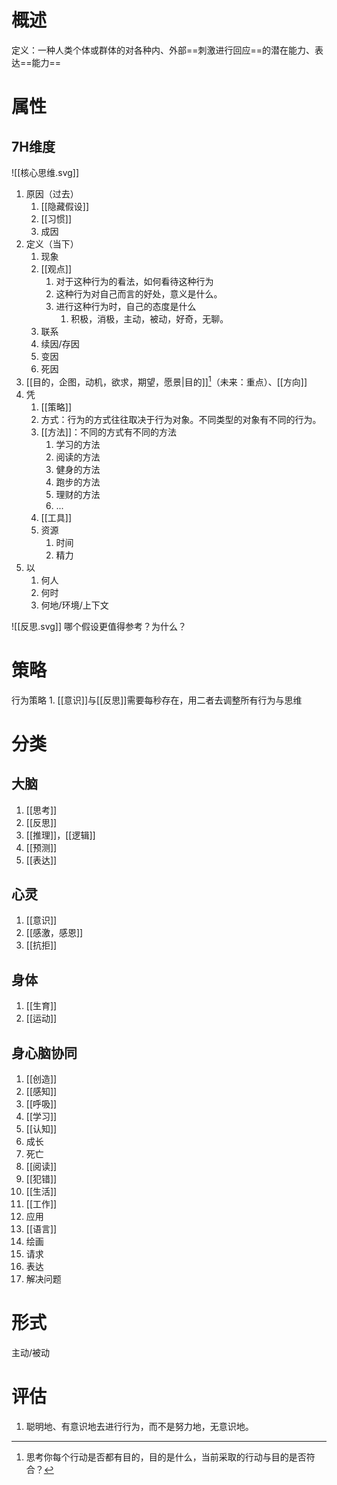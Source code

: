 # 概述
定义：一种人类个体或群体的对各种内、外部==刺激进行回应==的潜在能力、表达==能力==
# 属性
## 7H维度
![[核心思维.svg]]
1. 原因（过去）
	1. [[隐藏假设]]
	2. [[习惯]]
	3. 成因
2. 定义（当下）
	1. 现象
	2. [[观点]]
		1. 对于这种行为的看法，如何看待这种行为
		2. 这种行为对自己而言的好处，意义是什么。
		3. 进行这种行为时，自己的态度是什么
			1. 积极，消极，主动，被动，好奇，无聊。
	3. 联系
	4. 续因/存因
	5. 变因
	6. 死因
3. [[目的，企图，动机，欲求，期望，愿景|目的]][^1]（未来：重点）、[[方向]] 
4. 凭
	1. [[策略]] 
	2. 方式：行为的方式往往取决于行为对象。不同类型的对象有不同的行为。
	3. [[方法]]：不同的方式有不同的方法
		1. 学习的方法
		2. 阅读的方法
		3. 健身的方法
		4. 跑步的方法
		5. 理财的方法
		6. ...
	4. [[工具]] 
	5. 资源
		1. 时间
		2. 精力
5. 以
	1. 何人
	2. 何时
	3. 何地/环境/上下文

![[反思.svg]]
哪个假设更值得参考？为什么？
# 策略
行为策略
	1. [[意识]]与[[反思]]需要每秒存在，用二者去调整所有行为与思维
# 分类
## 大脑
1. [[思考]] 
2. [[反思]] 
3. [[推理]]，[[逻辑]] 
4. [[预测]] 
5. [[表达]] 
## 心灵
1. [[意识]]
2. [[感激，感恩]]
3. [[抗拒]]
## 身体
1. [[生育]]
2. [[运动]]
## 身心脑协同
1. [[创造]]
2. [[感知]]
3. [[呼吸]]
4. [[学习]]
5. [[认知]]
6. 成长
7. 死亡
8. [[阅读]]
9. [[犯错]]
10. [[生活]]
11. [[工作]]
12. 应用
13. [[语言]]
14. 绘画
15. 请求
16. 表达
17. 解决问题

# 形式
 主动/被动
 
# 评估
1. 聪明地、有意识地去进行行为，而不是努力地，无意识地。

[^1]: 思考你每个行动是否都有目的，目的是什么，当前采取的行动与目的是否符合？